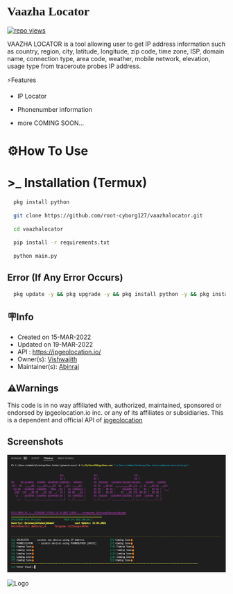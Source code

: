 <h1 style="font-family: cursive;">Vaazha Locator🤖</h1>   <a target="_blank" rel="noopener noreferrer" href="https://camo.githubusercontent.com/e92d3b4c5675f9defea3d4a4e14aad8a9002a4a887ea2fa3d93d87ea8d4cc4fe/68747470733a2f2f6672657368696465612e636f6d2f6a6f6e61682f6170702f73696d706c652d766965772d636f756e746572"><img title="repo views" src="https://camo.githubusercontent.com/e92d3b4c5675f9defea3d4a4e14aad8a9002a4a887ea2fa3d93d87ea8d4cc4fe/68747470733a2f2f6672657368696465612e636f6d2f6a6f6e61682f6170702f73696d706c652d766965772d636f756e746572" data-canonical-src="https://freshidea.com/jonah/app/simple-view-counter" style="max-width: 100%;"></a>

VAAZHA LOCATOR is a tool allowing user to get IP address information such as country, region, city, latitude, longitude, zip code, time zone, ISP, domain name, connection type, area code, weather, mobile network, elevation, usage type from traceroute probes IP address.



⚡Features

- IP Locator

- Phonenumber information

- more COMING SOON...



# ⚙️How To Use

#  >_    Installation (Termux) 




```bash
  pkg install python

```
``` bash
  git clone https://github.com/root-cyborg127/vaazhalocator.git 
```

```bash
  cd vaazhalocator
```
```bash
  pip install -r requirements.txt
```
```bash
  python main.py
```






## Error (If Any Error Occurs)

```bash
  pkg update -y && pkg upgrade -y && pkg install python -y && pkg install python2 -y && pkg install ruby -y && pkg install git -y && pkg install php -y && pkg install perl -y && pkg install bash -y && pkg install clang -y && pkg install nano -y && pkg install w3m -y && pkg install figlet -y && pkg install cowsay -y && pkg install curl -y&& pkg install tar -y && pkg install zip -y && pkg install unzip -y && pkg install wget -y && pkg install wcalc -y && pkg install bmon -y && pkg install openssl -y && pkg install cmatrix -y && pkg install openssh -y && apt update && apt upgrade –y
```
## 🪧Info

- Created on  15-MAR-2022
- Updated on  19-MAR-2022
- API : https://ipgeolocation.io/
- Owner(s): <a href="https://www.instagram.com/vishwajithshaijukumar/" rel="nofollow">Vishwajith</a>
- Maintainer(s): <a href="https://www.instagram.com/abinraj_vb/" rel="nofollow">Abinraj</a>
## ⚠Warnings

This code is in no way affiliated with, authorized, maintained, sponsored or endorsed by ipgeolocation.io inc. or any of its affiliates or subsidiaries. This is a dependent and official API of <a href="https://ipgeolocation.io/">ipgeolocation</a>
## Screenshots

![App Screenshot](tool.png)


![Logo](https://ipgeolocation.io/images/logo.png)


